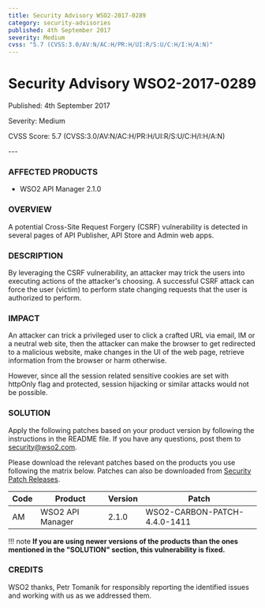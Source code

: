 ```yaml
---
title: Security Advisory WSO2-2017-0289
category: security-advisories
published: 4th September 2017
severity: Medium
cvss: "5.7 (CVSS:3.0/AV:N/AC:H/PR:H/UI:R/S:U/C:H/I:H/A:N)"
---
```


# Security Advisory WSO2-2017-0289

<p class="doc-version">Published: 4th September 2017</p>
<p class="doc-version">Severity: Medium</p>
<p class="doc-version">CVSS Score: 5.7 (CVSS:3.0/AV:N/AC:H/PR:H/UI:R/S:U/C:H/I:H/A:N)</p>
---

### AFFECTED PRODUCTS
* WSO2 API Manager 2.1.0


### OVERVIEW
A potential Cross-Site Request Forgery (CSRF) vulnerability is detected in several pages of API Publisher, API Store and Admin web apps.


### DESCRIPTION
By leveraging the CSRF vulnerability, an attacker may trick the users into executing actions of the attacker's choosing. A successful CSRF attack can force the user (victim) to perform state changing requests that the user is authorized to perform.


### IMPACT
An attacker can trick a privileged user to click a crafted URL via email, IM or a neutral web site, then the attacker can make the browser to get redirected to a malicious website, make changes in the UI of the web page, retrieve information from the browser or harm otherwise.

However, since all the session related sensitive cookies are set with httpOnly flag and protected, session hijacking or similar attacks would not be possible.


### SOLUTION
Apply the following patches based on your product version by following the instructions in the README file. If you have any questions, post them to <security@wso2.com>.

Please download the relevant patches based on the products you use following the matrix below. Patches can also be downloaded from [Security Patch Releases](http://wso2.com/security-patch-releases/).

| **Code** | **Product**          | **Version** | **Patch**                    |
| -------- | -------------------- | ----------- | ---------------------------- |
| AM       | WSO2 API Manager | 2.1.0       | WSO2-CARBON-PATCH-4.4.0-1411 |


!!! note
    **If you are using newer versions of the products than the ones mentioned in the "SOLUTION" section, this vulnerability is fixed.**


### CREDITS
WSO2 thanks, Petr Tomaník for responsibly reporting the identified issues and working with us as we addressed them.
